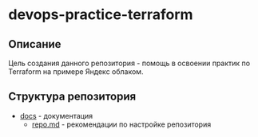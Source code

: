 # devops-practice-terraform

## Описание

Цель создания данного репозитория - помощь в освоении практик по Terraform на примере Яндекс облаком.

## Структура репозитория

- [docs](docs) - документация
  - [repo.md](docs/repo.md) - рекомендации по настройке репозитория

